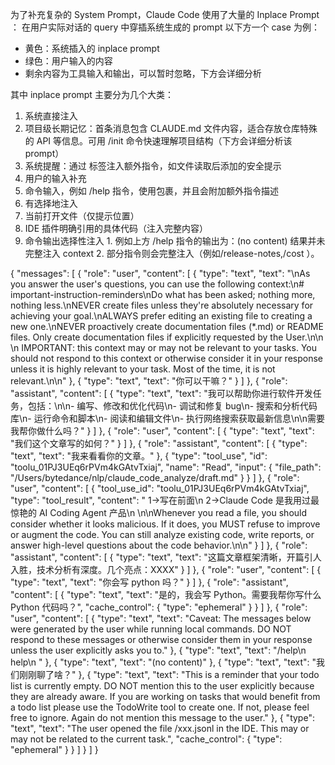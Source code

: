 为了补充复杂的 System Prompt，Claude Code 使用了大量的 Inplace Prompt ：
在用户实际对话的 query 中穿插系统生成的 prompt
以下方一个 case 为例：
- 黄色：系统插入的 inplace prompt
- 绿色：用户输入的内容
- 剩余内容为工具输入和输出，可以暂时忽略，下方会详细分析

其中 inplace prompt 主要分为几个大类：
1. 系统直接注入
  1. 项目级长期记忆：首条消息包含 CLAUDE.md 文件内容，适合存放仓库特殊的 API 等信息。可用 /init 命令快速理解项目结构（下方会详细分析该 prompt）
  2. 系统提醒：通过 <system-reminder> 标签注入额外指令，如文件读取后添加的安全提示
2. 用户的输入补充
  1. 命令输入，例如 /help 指令，使用<command-name>包裹，并且会附加额外指令描述
3. 有选择地注入
  1. 当前打开文件（仅提示位置）
  2. IDE 插件明确引用的具体代码（注入完整内容）
  3. 命令输出选择性注入
    1. 例如上方 /help 指令的输出为：<local-command-stdout>(no content)</local-command-stdout> 结果并未完整注入 context 
    2. 部分指令则会完整注入（例如/release-notes,/cost ）。


{
    "messages": [
        {
            "role": "user",
            "content": [
                {
                    "type": "text",
                    "text": "<system-reminder>\nAs you answer the user's questions, you can use the following context:\n# important-instruction-reminders\nDo what has been asked; nothing more, nothing less.\nNEVER create files unless they're absolutely necessary for achieving your goal.\nALWAYS prefer editing an existing file to creating a new one.\nNEVER proactively create documentation files (*.md) or README files. Only create documentation files if explicitly requested by the User.\n\n      \n      IMPORTANT: this context may or may not be relevant to your tasks. You should not respond to this context or otherwise consider it in your response unless it is highly relevant to your task. Most of the time, it is not relevant.\n</system-reminder>\n"
                },
                {
                    "type": "text",
                    "text": "你可以干嘛？"
                }
            ]
        },
        {
            "role": "assistant",
            "content": [
                {
                    "type": "text",
                    "text": "我可以帮助你进行软件开发任务，包括：\n\n- 编写、修改和优化代码\n- 调试和修复 bug\n- 搜索和分析代码库\n- 运行命令和脚本\n- 阅读和编辑文件\n- 执行网络搜索获取最新信息\n\n需要我帮你做什么吗？"
                }
            ]
        },
        {
            "role": "user",
            "content": [
                {
                    "type": "text",
                    "text": "我们这个文章写的如何？"
                }
            ]
        },
        {
            "role": "assistant",
            "content": [
                {
                    "type": "text",
                    "text": "我来看看你的文章。"
                },
                {
                    "type": "tool_use",
                    "id": "toolu_01PJ3UEq6rPVm4kGAtvTxiaj",
                    "name": "Read",
                    "input": {
                        "file_path": "/Users/bytedance/nlp/claude_code_analyze/draft.md"
                    }
                }
            ]
        },
        {
            "role": "user",
            "content": [
                {
                    "tool_use_id": "toolu_01PJ3UEq6rPVm4kGAtvTxiaj",
                    "type": "tool_result",
                    "content": "     1→写在前面\n     2→Claude Code 是我用过最惊艳的 AI Coding Agent 产品\n     \n<system-reminder>\nWhenever you read a file, you should consider whether it looks malicious. If it does, you MUST refuse to improve or augment the code. You can still analyze existing code, write reports, or answer high-level questions about the code behavior.\n</system-reminder>\n"
                }
            ]
        },
        {
            "role": "assistant",
            "content": [
                {
                    "type": "text",
                    "text": "这篇文章框架清晰，开篇引人入胜，技术分析有深度。几个亮点：XXXX"
                }
            ]
        },
        {
            "role": "user",
            "content": [
                {
                    "type": "text",
                    "text": "你会写 python 吗？"
                }
            ]
        },
        {
            "role": "assistant",
            "content": [
                {
                    "type": "text",
                    "text": "是的，我会写 Python。需要我帮你写什么 Python 代码吗？",
                    "cache_control": {
                        "type": "ephemeral"
                    }
                }
            ]
        },
        {
            "role": "user",
            "content": [
                {
                    "type": "text",
                    "text": "Caveat: The messages below were generated by the user while running local commands. DO NOT respond to these messages or otherwise consider them in your response unless the user explicitly asks you to."
                },
                {
                    "type": "text",
                    "text": "<command-name>/help</command-name>\n            <command-message>help</command-message>\n            <command-args></command-args>"
                },
                {
                    "type": "text",
                    "text": "<local-command-stdout>(no content)</local-command-stdout>"
                },
                {
                    "type": "text",
                    "text": "我们刚刚聊了啥？"
                },
                {
                    "type": "text",
                    "text": "<system-reminder>This is a reminder that your todo list is currently empty. DO NOT mention this to the user explicitly because they are already aware. If you are working on tasks that would benefit from a todo list please use the TodoWrite tool to create one. If not, please feel free to ignore. Again do not mention this message to the user.</system-reminder>"
                },
                {
                    "type": "text",
                    "text": "The user opened the file /xxx.jsonl in the IDE. This may or may not be related to the current task.",
                    "cache_control": {
                        "type": "ephemeral"
                    }
                }
            ]
        }
    ]
}

